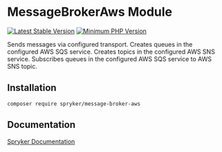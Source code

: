 # MessageBrokerAws Module
[![Latest Stable Version](https://poser.pugx.org/spryker/message-broker-aws/v/stable.svg)](https://packagist.org/packages/spryker/message-broker-aws)
[![Minimum PHP Version](https://img.shields.io/badge/php-%3E%3D%207.4-8892BF.svg)](https://php.net/)

Sends messages via configured transport.
Creates queues in the configured AWS SQS service.
Creates topics in the configured AWS SNS service.
Subscribes queues in the configured AWS SQS service to AWS SNS topic.

## Installation

```
composer require spryker/message-broker-aws
```

## Documentation

[Spryker Documentation](https://docs.spryker.com)
